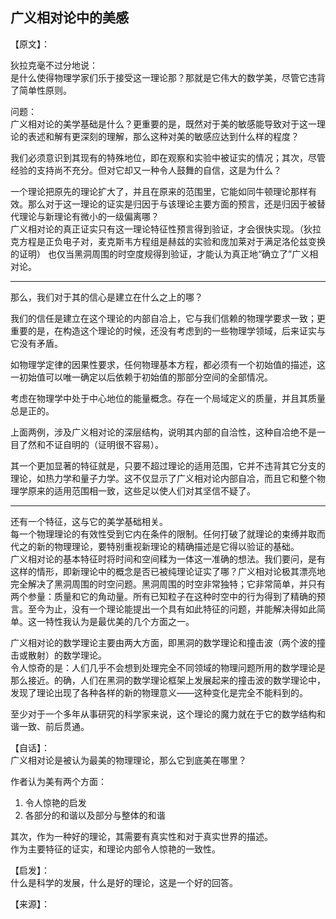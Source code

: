 ## 广义相对论中的美感

【原文】：

狄拉克毫不过分地说：  
  是什么使得物理学家们乐于接受这一理论那？那就是它伟大的数学美，尽管它违背了简单性原则。  

问题：  
  广义相对论的美学基础是什么？更重要的是，既然对于美的敏感能导致对于这一理论的表述和解有更深刻的理解，那么这种对美的敏感应达到什么样的程度？  

我们必须意识到其现有的特殊地位，即在观察和实验中被证实的情况；其次，尽管经验的支持尚不充分。但对它却又一种令人鼓舞的自信，这是为什么？  

一个理论把原先的理论扩大了，并且在原来的范围里，它能如同牛顿理论那样有效。那么对于这一理论的证实是归因于与该理论主要方面的预言，还是归因于被替代理论与新理论有微小的一级偏离哪？  
广义相对论的真正证实只有这一理论特征性预言得到验证，才会很快实现。（狄拉克方程是正负电子对，麦克斯韦方程组是赫兹的实验和庞加莱对于满足洛伦兹变换的证明）
也仅当黑洞周围的时空度规得到验证，才能认为真正地“确立了”广义相对论。

---
那么，我们对于其的信心是建立在什么之上的哪？  

我们的信任是建立在这个理论的内部自冾上，它与我们信赖的物理学要求一致；更重要的是，在构造这个理论的时候，还没有考虑到的一些物理学领域，后来证实与它没有矛盾。  

如物理学定律的因果性要求，任何物理基本方程，都必须有一个初始值的描述，这一初始值可以唯一确定以后依赖于初始值的那部分空间的全部情况。  

考虑在物理学中处于中心地位的能量概念。存在一个局域定义的质量，并且其质量总是正的。

上面两例，涉及广义相对论的深层结构，说明其内部的自洽性，这种自冾绝不是一目了然和不证自明的（证明很不容易）。  

其一个更加显著的特征就是，只要不超过理论的适用范围，它并不违背其它分支的理论，如热力学和量子力学。这不仅显示了广义相对论内部自冾，而且它和整个物理学原来的适用范围相一致，这些足以使人们对其坚信不疑了。

---
还有一个特征，这与它的美学基础相关。  
每一个物理理论的有效性受到它内在条件的限制。任何打破了就理论的束缚并取而代之的新的物理理论，要特别重视新理论的精确描述是它得以验证的基础。  
广义相对论的基本特征时将时间和空间糅为一体这一准确的想法。我们要问，是有这样的情形，即新理论中的概念是否已被纯理论证实了哪？广义相对论极其漂亮地完全解决了黑洞周围的时空问题。黑洞周围的时空非常独特；它非常简单，并只有两个参量：质量和它的角动量。所有已知粒子在这种时空中的行为得到了精确的预言。至今为止，没有一个理论能提出一个具有如此特征的问题，并能解决得如此简单。这一特性我认为是最优美的几个方面之一。

广义相对论的数学理论主要由两大方面，即黑洞的数学理论和撞击波（两个波的撞击或散射）的数学理论。  
令人惊奇的是：人们几乎不会想到处理完全不同领域的物理问题所用的数学理论是那么接近。的确，人们在黑洞的数学理论框架上发展起来的撞击波的数学理论中，发现了理论出现了各种各样的新的物理意义——这种变化是完全不能料到的。

至少对于一个多年从事研究的科学家来说，这个理论的魔力就在于它的数学结构和谐一致、前后贯通。


【自话】：  
广义相对论是被认为最美的物理理论，那么它到底美在哪里？  

作者认为美有两个方面：  
1. 令人惊艳的启发
2. 各部分的和谐以及部分与整体的和谐

其次，作为一种好的理论，其需要有真实性和对于真实世界的描述。  
作为主要特征的证实，和理论内部令人惊艳的一致性。


【启发】：  
什么是科学的发展，什么是好的理论，这是一个好的回答。

【来源】：
